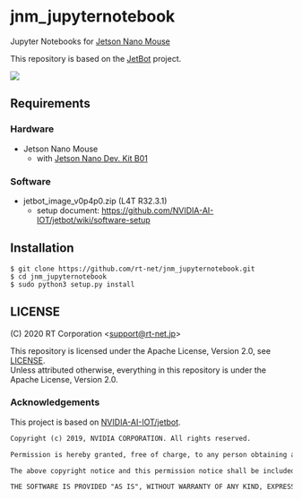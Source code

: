 # jnm_jupyternotebook

Jupyter Notebooks for [Jetson Nano Mouse](https://rt-net.jp/products/jetson-nano-mouse)

This repository is based on the [JetBot](https://github.com/NVIDIA-AI-IOT/jetbot) project.

![](https://rt-net.github.io/images/jetson-nano-mouse/jnm_jupyternotebook_sample.png)

## Requirements

### Hardware

* Jetson Nano Mouse
    * with [Jetson Nano Dev. Kit B01](https://ryoyo-gpu.jp/products/jetson/nano2/)

### Software

* jetbot_image_v0p4p0.zip (L4T R32.3.1)
    * setup document: https://github.com/NVIDIA-AI-IOT/jetbot/wiki/software-setup

## Installation

```
$ git clone https://github.com/rt-net/jnm_jupyternotebook.git
$ cd jnm_jupyternotebook
$ sudo python3 setup.py install
```

## LICENSE

(C) 2020 RT Corporation \<support@rt-net.jp\>

This repository is licensed under the Apache License, Version 2.0, see [LICENSE](./LICENSE).  
Unless attributed otherwise, everything in this repository is under the Apache License, Version 2.0.

### Acknowledgements

This project is based on [NVIDIA-AI-IOT/jetbot](https://github.com/NVIDIA-AI-IOT/jetbot).
```txt
Copyright (c) 2019, NVIDIA CORPORATION. All rights reserved.

Permission is hereby granted, free of charge, to any person obtaining a copy of this software and associated documentation files (the "Software"), to deal in the Software without restriction, including without limitation the rights to use, copy, modify, merge, publish, distribute, sublicense, and/or sell copies of the Software, and to permit persons to whom the Software is furnished to do so, subject to the following conditions:

The above copyright notice and this permission notice shall be included in all copies or substantial portions of the Software.

THE SOFTWARE IS PROVIDED "AS IS", WITHOUT WARRANTY OF ANY KIND, EXPRESS OR IMPLIED, INCLUDING BUT NOT LIMITED TO THE WARRANTIES OF MERCHANTABILITY, FITNESS FOR A PARTICULAR PURPOSE AND NONINFRINGEMENT. IN NO EVENT SHALL THE AUTHORS OR COPYRIGHT HOLDERS BE LIABLE FOR ANY CLAIM, DAMAGES OR OTHER LIABILITY, WHETHER IN AN ACTION OF CONTRACT, TORT OR OTHERWISE, ARISING FROM, OUT OF OR IN CONNECTION WITH THE SOFTWARE OR THE USE OR OTHER DEALINGS IN THE SOFTWARE.
```